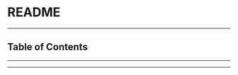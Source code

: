 # README

<!-- File: README.md -->
<!-- Author: YJ -->
<!-- Email: yj1516268@outlook.com -->
<!-- Created Time: 2022-10-22 21:50:04 -->

---

## Table of Contents

<!-- vim-markdown-toc GFM -->

<!-- vim-markdown-toc -->

---

<!------------------------------------------------------------------------------->
<!--  _                          _                ____           _             -->
<!-- | |    ___  __ _ _ __ _ __ (_)_ __   __ _   / ___|___ _ __ | |_ ___ _ __  -->
<!-- | |   / _ \/ _` | '__| '_ \| | '_ \ / _` | | |   / _ \ '_ \| __/ _ \ '__| -->
<!-- | |__|  __/ (_| | |  | | | | | | | | (_| | | |__|  __/ | | | ||  __/ |    -->
<!-- |_____\___|\__,_|_|  |_| |_|_|_| |_|\__, |  \____\___|_| |_|\__\___|_|    -->
<!--                                     |___/                                 -->
<!------------------------------------------------------------------------------->

---


